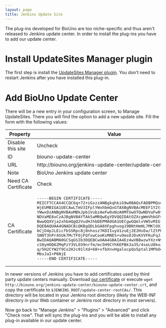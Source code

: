 ```yaml
---
layout: page
title: Jenkins Update Site
---
```


The plug-ins developed for BioUno are too niche-specific and thus aren't released to 
Jenkins update center. In order to install the plug-ins you have to add our update 
center.

# Install UpdateSites Manager plugin

The first step is install the [UpdateSites Manager plugin](https://wiki.jenkins-ci.org/display/JENKINS/UpdateSites+Manager+plugin). 
You don't need to restart Jenkins after you have installed this plug-in.

# Add BioUno Update Center

There will be a new entry in your configuration screen, to Manage UpdateSites. There you 
will find the option to add a new update site. Fill the form with the following values:

<table class='pure-table pure-table-bordered'>
	<thead>
		<tr>
			<th>Property</th>
			<th>Value</th>
		</tr>
	</thead>
	<tbody>
		<tr>
			<td>Disable this site</td><td>Uncheck</td>
		</tr>
		<tr>
			<td>ID</td><td>biouno-update-center</td>
		</tr>
		<tr>
			<td>URL</td><td>http://biouno.org/jenkins-update-center/update-center.json</td>
		</tr>
		<tr>
			<td>Note</td><td>BioUno Jenkins update center</td>
		</tr>
		<tr>
			<td>Need CA Certificate</td><td>Check</td>
		</tr>
		<tr>
			<td>CA Certificate</td><td><pre>-----BEGIN CERTIFICATE-----
MIICFTCCAX4CCQC6q+72+iGszzANBgkqhkiG9w0BAQsFADBPMQswCQYDVQQGEwJO
WjEUMBIGA1UECAwLTmV3IFplYWxhbmQxGTAXBgNVBAcMEEF1Y2tsYW5kIENlbnRy
YWwxDzANBgNVBAoMBkJpb1VubzAeFw0xNzA0MTUwOTQwNDVaFw0yMDA0MTQwOTQw
NDVaME8xCzAJBgNVBAYTAk5aMRQwEgYDVQQIDAtOZXcgWmVhbGFuZDEZMBcGA1UE
BwwQQXVja2xhbmQgQ2VudHJhbDEPMA0GA1UECgwGQmlvVW5vMIGfMA0GCSqGSIb3
DQEBAQUAA4GNADCBiQKBgQDLbGA8XFpghvog19BNtHmHL7MKlOX35d78gDST93EF
bCjO4pJLEicfbSSRpc8j8nhosz7KDIIuyU1zuEj2E2HsEw/lZtPNGitGji1+ZDO8
SN0T3hPr4SUk7McTFOjFQfxwCooKsMNES+vOms0JDvKVVFKuFqJzuUj4VdlgIKe1
BwIDAQABMA0GCSqGSIb3DQEBCwUAA4GBAIA4Ez4wVB8wzwYXz+N9Bky6qt7TYiKm
cS8yHOQ6ZMqPzY3VLO39nrfm/mc5H9CYhKEPBk3a35/4seLU8koxpEOk5APvj8tb
q/5H2CYW2f9Co2HJc01lXd+68+vfbXnvHgalocpQo5ptal1MPbOdVJFkQ4g0L4Gh
MbsJaI+P6NjE
-----END CERTIFICATE-----</pre></td>
		</tr>
	</tbody>
</table>

In newer versions of Jenkins you have to add certificates used by third party
update centers manually. Download [our certificate](http://biouno.org/jenkins-update-center/biouno-update-center.crt) 
or execute `wget http://biouno.org/jenkins-update-center/biouno-update-center.crt`, and copy the certificate to `$JENKINS_ROOT/update-center-rootCAs/`. This directory will be located in your Jenkins root directory (likely the WEB-INF directory in your Web container or Jenkins root directory in most servers).

Now go back to "Manage Jenkins" > "Plugins" > "Advanced" and click 
"Check now". That will sync the plug-ins and you will be able to 
install any plug-in available in our update center.
